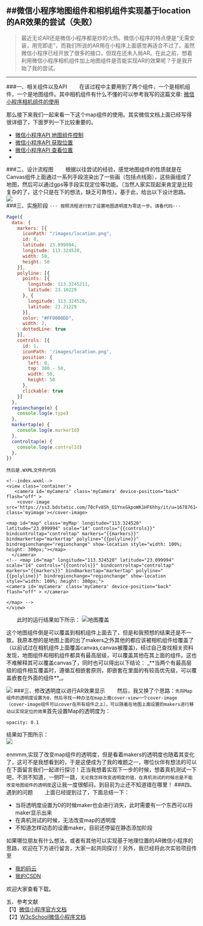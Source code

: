 ##微信小程序地图组件和相机组件实现基于location的AR效果的尝试（失败）
---
> 最近无论AR还是微信小程序都是炒的火热。微信小程序的特点便是“无需安装，用完即走”，而我们所说的AR用在小程序上面感觉再适合不过了。虽然微信小程序已经开放了很多的接口，但现在还未入局AR。在此之前，想着利用微信小程序相机组件加上地图组件是否能实现AR的效果呢？于是我开始了我的尝试。
----
###一、相关组件以及API
&emsp;&emsp;在该过程中主要用到了两个组件，一个是相机组件，一个是地图组件。其中相机组件有什么不懂的可以参考我写的这篇文章:
[ 微信小程序相机组件的使用][325b3012]

  [325b3012]: http://blog.csdn.net/evan_love/article/details/78262602 "1"
  那么接下来我们一起来看一下这个map组件的使用。其实微信文档上面已经写得很详细了，下面罗列一下比较重要的。
- [微信小程序API 地图组件控制](https://www.w3cschool.cn/weixinapp/weixinapp-api-map.html)
- [微信小程序API 获取位置](https://www.w3cschool.cn/weixinapp/weixinapp-location.html)
- [微信小程序API 查看位置](https://www.w3cschool.cn/weixinapp/weixinapp-openlocation.html)
-

###二、设计流程图
&emsp;&emsp;根据以往尝试的经验，感觉地图组件的性质就是在Canvas组件上面通过一系列手段渲染出了一些画（包括点线面），这些画组成了地图，然后可以通过gps等手段实现定位等功能。（当然人家实现起来肯定是比较复杂的了，这个只是在下的想法，缺乏可靠性）。基于此，给出以下设计思路。<br>
![](http://pic.ioetake.com/18-2-5/80924920.jpg)<br>
###三、实施阶段
```··· 按照流程进行到了设置地图透明度为零这一步。请看代码···```
```JavaScript
Page({
  data: {
    markers: [{
      iconPath: "/images/location.png",
      id: 0,
      latitude: 23.099994,
      longitude: 113.324520,
      width: 50,
      height: 50
    }],
    polyline: [{
      points: [{
        longitude: 113.3245211,
        latitude: 23.10229
      }, {
        longitude: 113.324520,
        latitude: 23.21229
      }],
      color: "#FF0000DD",
      width: 2,
      dottedLine: true
    }],
    controls: [{
      id: 1,
      iconPath: '/images/location.png',
      position: {
        left: 0,
        top: 300 - 50,
        width: 50,
        height: 50
      },
      clickable: true
    }]
  },
  regionchange(e) {
    console.log(e.type)
  },
  markertap(e) {
    console.log(e.markerId)
  },
  controltap(e) {
    console.log(e.controlId)
  },
})
```
```然后是.WXML文件的代码```
```wxml
<!--index.wxml-->
<view class='container'>
   <camera id='myCamera' class='myCamera' device-position="back" flash="off" >
    <cover-image src='https://ss3.bdstatic.com/70cFv8Sh_Q1YnxGkpoWK1HF6hhy/it/u=1678761496,1374097277&fm=11&gp=0.jpg' class='myimage'></cover-image>

<map id="map" class='myMap' longitude="113.324520" latitude="23.099994" scale="14" controls="{{controls}}" bindcontroltap="controltap" markers="{{markers}}" bindmarkertap="markertap" polyline="{{polyline}}" bindregionchange="regionchange" show-location style="width: 100%; height: 300px;"></map>
  </camera>
<!-- <map id="map" longitude="113.324520" latitude="23.099994" scale="14" controls="{{controls}}" bindcontroltap="controltap" markers="{{markers}}" bindmarkertap="markertap" polyline="{{polyline}}" bindregionchange="regionchange" show-location style="width: 100%; height: 300px;">
<camera id='myCamera' class='myCamera' device-position="back" flash="off" > </camera>

</map> -->
</view>
```
&emsp;&emsp;此时的运行结果如下所示：
![地图覆盖](http://pic.ioetake.com/18-2-5/59403904.jpg)<br>
<p>这个地图组件倒是可以覆盖到相机组件上面去了，但是和我预想的结果还是不一致。我原本想的是地图上面的出了makers之外其他的都应该被相机组件给覆盖了（以前试过在相机组件上面覆盖canvas,canvas被覆盖)，经过自己查找相关资料发现，地图组件和相机组件都具有最高层级，可以覆盖其他在其上面的组件。这也不难解释其可以覆盖canvas了，同时也可以得出以下结论：
_**当两个有最高层级的组件相互覆盖时，遵循互相嵌套原则，即嵌套在里面的有较高优先级，可以覆盖嵌套在外面的组件**_。

![](http://pic.ioetake.com/18-2-5/84527105.jpg)
###三、修改透明度以进行AR效果显示
&emsp;&emsp;然后，我又换了个思路：```先将Map组件的透明度设置为0，然后寻找一种办法在map上面cover-view一个cover-image（cover-image组件可以cover在所有组件之上），可以随着在地图上面设置的makers进行移动以实现定位的效果```首先设置Map的透明度为：
```
opacity: 0.1
```
结果如下图所示：<br>
![](http://pic.ioetake.com/18-2-5/96138286.jpg)
<br><br>enmmm,实现了改变map组件的透明度，但是看着makers的透明度也随着其变化了，这可不是我想看到的，于是这便成为了我的难题之一，哪位伙伴有想法的可以在下面留言我们一起进行探讨！正当我想着实现下一步的时候，想着真机测试一下吧，不测不知道，一侧吓一跳，```无论我怎样改变透明度的值，在真机测试的时候总是不能改变地图组件的透明度```这让我一度很郁闷，到目前为止还不知道错在哪里！
###四、遇到的问题
&emsp;&emsp;上面已经提到过了，下面总结一下：
- 当将透明度设置为0的时候maker也会进行消失，此时需要有一个东西可以将maker显示出来
- 在真机测试的时候，无法改变map的透明度
- 不知道怎样动态的设置maker，目前还停留在静态添加阶段

如果哪位朋友有什么想法，或者有其他可以实现基于地理位置的AR微信小程序的思路，欢迎在下方进行留言，大家一起共同探讨！另外，我已经将此次实验项目传至
- [我的码云](https://gitee.com/evani/WeiXinXiaoChengXuARChangShi)
- [我的CSDN](http://download.csdn.net/my)

<p>
欢迎大家查看下载。

五、参考文献<br>
【1】[微信小程序官方文档](https://mp.weixin.qq.com/debug/wxadoc/dev/component/map.html#map)<br>
【2】[W3cSchool微信小程序文档](https://www.w3cschool.cn/weixinapp/weixinapp-openlocation.html)
